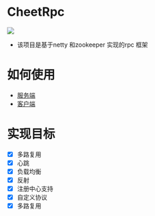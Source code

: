 # CheetRpc
![](https://img.shields.io/badge/mit-Passing-green)

- 该项目是基于netty 和zookeeper 实现的rpc 框架 
# 如何使用
- [服务端](https://github.com/adminoryuan/CheetRpc/blob/master/src/main/java/com/cheet/example/server/Server.java)
- [客户端](https://github.com/adminoryuan/CheetRpc/blob/master/src/main/java/com/cheet/example/cli/Client.java)
# 实现目标
- [x] 多路复用
- [x] 心跳
- [x] 负载均衡
- [x] 反射
- [x] 注册中心支持
- [x] 自定义协议
- [x] 多路复用

